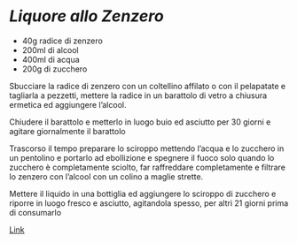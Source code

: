 # ***Liquore allo Zenzero***

* 40g radice di zenzero
* 200ml di alcool
* 400ml di acqua
* 200g di zucchero

Sbucciare la radice di zenzero con un coltellino affilato o con il pelapatate e tagliarla a pezzetti, mettere la radice in un barattolo di vetro a chiusura ermetica ed aggiungere l’alcool.

Chiudere il barattolo e metterlo in luogo buio ed asciutto per 30 giorni e agitare giornalmente il barattolo

Trascorso il tempo preparare lo sciroppo mettendo l’acqua e lo  zucchero in un pentolino e portarlo ad ebollizione e spegnere il fuoco  solo quando lo zucchero è completamente sciolto, far raffreddare completamente e filtrare lo zenzero con l’alcool con un colino a maglie strette.

Mettere il liquido in una bottiglia ed aggiungere lo sciroppo di zucchero e riporre in luogo fresco e asciutto, agitandola spesso, per altri 21 giorni prima di consumarlo

[Link](https://blog.giallozafferano.it/ricettesfiziosedirosaria/liquore-zenzero/)
